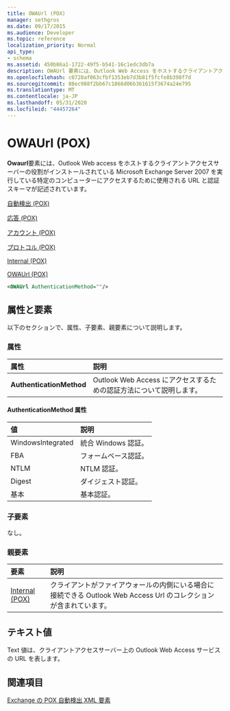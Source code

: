 ```yaml
---
title: OWAUrl (POX)
manager: sethgros
ms.date: 09/17/2015
ms.audience: Developer
ms.topic: reference
localization_priority: Normal
api_type:
- schema
ms.assetid: 450b86a1-1722-49f5-b541-16c1edc3db7a
description: OWAUrl 要素には、Outlook Web Access をホストするクライアントアクセスサーバーの役割がインストールされている Microsoft Exchange Server 2007 を実行している特定のコンピューターにアクセスするために使用される URL と認証スキーマが記述されています。
ms.openlocfilehash: c0728af063cfbf1353eb7d3b81f5fcfe8b398f7d
ms.sourcegitcommit: 88ec988f2bb67c1866d06b361615f3674a24e795
ms.translationtype: MT
ms.contentlocale: ja-JP
ms.lasthandoff: 05/31/2020
ms.locfileid: "44457264"
---
```

# <a name="owaurl-pox"></a>OWAUrl (POX)

**Owaurl**要素には、Outlook Web access をホストするクライアントアクセスサーバーの役割がインストールされている Microsoft Exchange Server 2007 を実行している特定のコンピューターにアクセスするために使用される URL と認証スキーマが記述されています。 
  
[自動検出 (POX)](autodiscover-pox.md)
  
[応答 (POX)](response-pox.md)
  
[アカウント (POX)](account-pox.md)
  
[プロトコル (POX)](protocol-pox.md)
  
[Internal (POX)](internal-pox.md)
  
[OWAUrl (POX)](owaurl-pox.md)
  
```xml
<OWAUrl AuthenticationMethod=""/>
```

## <a name="attributes-and-elements"></a>属性と要素

以下のセクションで、属性、子要素、親要素について説明します。
  
### <a name="attributes"></a>属性

|**属性**|**説明**|
|:-----|:-----|
|**AuthenticationMethod** <br/> |Outlook Web Access にアクセスするための認証方法について説明します。  <br/> |
   
#### <a name="authenticationmethod-attribute"></a>AuthenticationMethod 属性

|**値**|**説明**|
|:-----|:-----|
|WindowsIntegrated  <br/> |統合 Windows 認証。  <br/> |
|FBA  <br/> |フォームベース認証。  <br/> |
|NTLM  <br/> |NTLM 認証。  <br/> |
|Digest  <br/> |ダイジェスト認証。  <br/> |
|基本  <br/> |基本認証。  <br/> |
   
### <a name="child-elements"></a>子要素

なし。
  
### <a name="parent-elements"></a>親要素

|**要素**|**説明**|
|:-----|:-----|
|[Internal (POX)](internal-pox.md) <br/> |クライアントがファイアウォールの内側にいる場合に接続できる Outlook Web Access Url のコレクションが含まれています。  <br/> |
   
## <a name="text-value"></a>テキスト値

Text 値は、クライアントアクセスサーバー上の Outlook Web Access サービスの URL を表します。
  
## <a name="see-also"></a>関連項目



[Exchange の POX 自動検出 XML 要素](pox-autodiscover-xml-elements-for-exchange.md)

